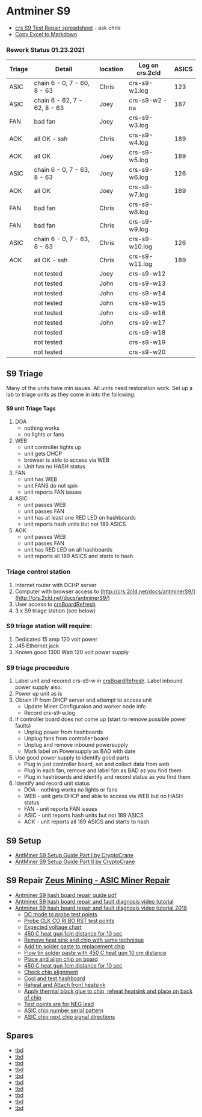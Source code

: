 # Antminer S9


- [crs S9 Test Repair spreadsheet](https://docs.google.com/spreadsheets/d/1OY2vIPBp0MtdGgWja4nCJwE-r7zml7iQ-lLumCsUtlI/edit#gid=1822583908) - ask chris
- [Copy Excel to Markdown](https://thisdavej.com/copy-table-in-excel-and-paste-as-a-markdown-table/)

### Rework Status 01.23.2021

| Triage | Detail                       | location | Log on crs.2cld | ASICS |
|--------|------------------------------|----------|-----------------|-------|
| ASIC   | chain 6 - 0, 7 - 60, 8 - 63  | Chris    | crs-s9-w1.log   | 123   |
| ASIC   | chain 6 - 62, 7 - 62, 8 - 63 | Joey     | crs-s9-w2 - na  | 187   |
| FAN    | bad fan                      | Joey     | crs-s9-w3.log   |       |
| AOK    | all OK - ssh                 | Chris    | crs-s9-w4.log   | 189   |
| AOK    | all OK                       | Joey     | crs-s9-w5.log   | 189   |
| ASIC   | chain 6 - 0, 7 - 63, 8 - 63  | Joey     | crs-s9-w6.log   | 126   |
| AOK    | all OK                       | Joey     | crs-s9-w7.log   | 189   |
| FAN    | bad fan                      | Chris    | crs-s9-w8.log   |       |
| FAN    | bad fan                      | Chris    | crs-s9-w9.log   |       |
| ASIC   | chain 6 - 0, 7 - 63, 8 - 63  | Chris    | crs-s9-w10.log  | 126   |
| AOK    | all OK - ssh                 | Chris    | crs-s9-w11.log  | 189   |
|        | not tested                   | Joey     | crs-s9-w12      |       |
|        | not tested                   | John     | crs-s9-w13      |       |
|        | not tested                   | John     | crs-s9-w14      |       |
|        | not tested                   | John     | crs-s9-w15      |       |
|        | not tested                   | John     | crs-s9-w16      |       |
|        | not tested                   | John     | crs-s9-w17      |       |
|        | not tested                   |          | crs-s9-w18      |       |
|        | not tested                   |          | crs-s9-w19      |       |
|        | not tested                   |          | crs-s9-w20      |       |

## S9 Triage
Many of the units have min issues.  All units need restoration work.  Set up a lab to triage units as they come in into the following:

#### S9 unit Triage Tags
1. DOA
    - nothing works 
    - no lights or fans
2. WEB
    - unit controller lights up
    - unit gets DHCP 
    - browser is able to access via WEB 
    - Unit has no HASH status
3. FAN 
    - unit has WEB
    - unit FANS do not spin
    - unit reports FAN issues
4. ASIC
    - unit passes WEB
    - unit passes FAN
    - unit has at least one RED LED on hashboards
    - unit reports hash units but not 189 ASICS
5. AOK 
    - unit passes WEB
    - unit passes FAN
    - unit has RED LED on all hashboards
    - unit reports all 189 ASICS and starts to hash

### Triage control station
1. Internet router with DCHP server
2. Computer with browser access to [http://crs.2cld.net/docs/antminerS9/](http://crs.2cld.net/docs/antminerS9/)
3. User access to [crsBoardRefresh](https://docs.google.com/spreadsheets/d/1OY2vIPBp0MtdGgWja4nCJwE-r7zml7iQ-lLumCsUtlI/edit#gid=1822583908)
4. 3 x S9 triage station (see below)

### S9 triage station will require:
1. Dedicated 15 amp 120 volt power
2. J45 Ethernet jack
3. Known good 1300 Watt 120 volt power supply

### S9 triage proceedure
1. Label unit and recored crs-s9-w<number> in [crsBoardRefresh](https://docs.google.com/spreadsheets/d/1OY2vIPBp0MtdGgWja4nCJwE-r7zml7iQ-lLumCsUtlI/edit#gid=1822583908).  Label inbound power supply also.
2. Power up unit as is
3. Obtain IP from DHCP server and attempt to access unit
    - Update Miner Configuraion and worker node info
    - Record crs-s9-w<number>.log
4. If controller board does not come up (start to remove possible power faults)
    - Unplug power from hashboards
    - Unplug fans from controller board
    - Unplug and remove inbound powersupply
    - Mark label on Powersupply as BAD with date
5. Use good power supply to identify good parts
    - Plug in just controller board, set and collect data from web
    - Plug in each fan, remove and label fan as BAD as you find them
    - Plug in hashboards and identify and record status as you find them
4. Identify and record unit status
    - DOA - nothing works no lights or fans
    - WEB - unit gets DHCP and able to access via WEB but no HASH status
    - FAN - unit reports FAN issues
    - ASIC - unit reports hash units but not 189 ASICS
    - AOK - unit reports all 189 ASICS and starts to hash
  
## S9 Setup
- [AntMiner S9 Setup Guide Part I by CryptoCrane](https://www.youtube.com/watch?v=sz-XZL77qqs)
- [AntMiner S9 Setup Guide Part II by CryptoCrane](https://www.youtube.com/watch?v=tUQcE6I7jzk)

## S9 Repair [Zeus Mining - ASIC Miner Repair](https://www.zeusbtc.com/ASIC-Miner-Repair/)
- [Antminer S9 hash board repair guide pdf](./S9hashBoardRepairGuide.pdf)
- [Antminer S9 hash board repair and fault diagnosis video tutorial](https://www.youtube.com/watch?v=5WH7g61d90w)
- [Antminer S9 hash board repair and fault diagnosis video tutorial 2018](https://www.youtube.com/watch?v=yAiaHwRkrC4)
  - [DC mode to probe test points](https://youtu.be/yAiaHwRkrC4?t=260)
  - [Probe CLK CO RI BO RST test points](https://youtu.be/yAiaHwRkrC4?t=277)
  - [Expected voltage chart](https://youtu.be/yAiaHwRkrC4?t=279)
  - [450 C heat gun 1cm distance for 10 sec](https://youtu.be/yAiaHwRkrC4?t=299)
  - [Remove heat sink and chip with same technique](https://youtu.be/yAiaHwRkrC4?t=325)
  - [Add tin solder paste to replacement chip](https://youtu.be/yAiaHwRkrC4?t=332)
  - [Flow tin solder paste with 450 C heat gun 10 cm distance](https://youtu.be/yAiaHwRkrC4?t=344)
  - [Place and align chip on board](https://youtu.be/yAiaHwRkrC4?t=353)
  - [450 C heat gun 1cm distance for 10 sec](https://youtu.be/yAiaHwRkrC4?t=358)
  - [Check chip alignment](https://youtu.be/yAiaHwRkrC4?t=366)
  - [Cool and test hashboard](https://youtu.be/yAiaHwRkrC4?t=369)
  - [Reheat and Attach front heatsink](https://youtu.be/yAiaHwRkrC4?t=381)
  - [Apply thermal black glue to chip, reheat heatsink and place on back of chip](https://youtu.be/yAiaHwRkrC4?t=387)
  - [Test points are for NEG lead](https://youtu.be/yAiaHwRkrC4?t=405)
  - [ASIC chip number serial pattern](https://youtu.be/yAiaHwRkrC4?t=412)
  - [ASIC chip next chip signal directions](https://youtu.be/yAiaHwRkrC4?t=416)

## Spares
- [tbd]()
- [tbd]()
- [tbd]()
- [tbd]()
- [tbd]()
- [tbd]()
- [tbd]()
- [tbd]()
- [tbd]()
- [tbd]()
